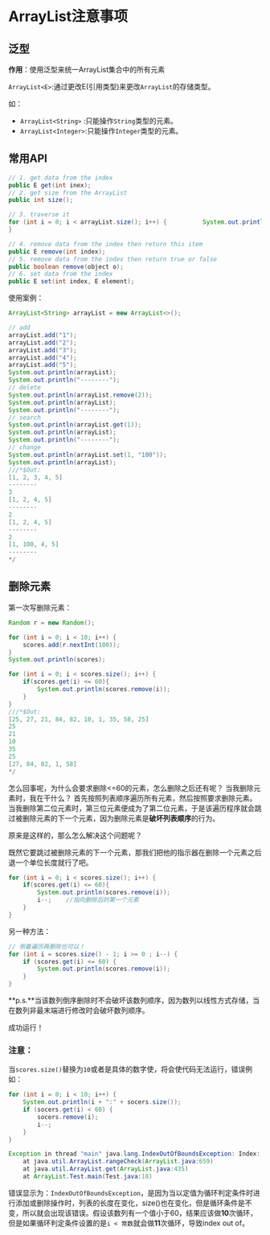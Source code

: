 # ArrayList注意事项

## 泛型

**作用**：使用泛型来统一ArrayList集合中的所有元素

`ArrayList<E>`:通过更改E(引用类型)来更改`ArrayList`的存储类型。

如：

 - `ArrayList<String>` :只能操作`String`类型的元素。
 - `ArrayList<Integer>`:只能操作`Integer`类型的元素。

## 常用API

```java
// 1. get data from the index
public E get(int inex);
// 2. get size from the ArrayList
public int size();

// 3. traverse it 
for (int i = 0; i < arrayList.size(); i++) {          System.out.println(arrayList.get(i));
}

// 4. remove data from the index then return this item
public E remove(int index);
// 5. remove data from the index then return true or false
public boolean remove(object o);
// 6. set data from the index
public E set(int index, E element);
```
使用案例：
```java
ArrayList<String> arrayList = new ArrayList<>();

// add
arrayList.add("1");
arrayList.add("2");
arrayList.add("3");
arrayList.add("4");
arrayList.add("5");
System.out.println(arrayList);
System.out.println("--------");
// delete
System.out.println(arrayList.remove(2));
System.out.println(arrayList);
System.out.println("--------");
// search
System.out.println(arrayList.get(1));
System.out.println(arrayList);
System.out.println("--------");
// change
System.out.println(arrayList.set(1, "100"));
System.out.println(arrayList);
///*$Out:
[1, 2, 3, 4, 5]
--------
3
[1, 2, 4, 5]
--------
2
[1, 2, 4, 5]
--------
2
[1, 100, 4, 5]
--------
*/
```

## 删除元素

第一次写删除元素：

``` java
Random r = new Random();

for (int i = 0; i < 10; i++) {
    scores.add(r.nextInt(100));
}
System.out.println(scores);

for (int i = 0; i < scores.size(); i++) {
    if(scores.get(i) <= 60){
        System.out.println(scores.remove(i));
    }
}
///*$Out:
[25, 27, 21, 84, 82, 10, 1, 35, 58, 25]
25
21
10
35
25
[27, 84, 82, 1, 58]
*/
```

怎么回事呢，为什么会要求删除<=60的元素，怎么删除之后还有呢？
当我删除元素时，我在干什么？
首先按照列表顺序遍历所有元素，然后按照要求删除元素。当我删除第二位元素时，第三位元素便成为了第二位元素，于是该遍历程序就会跳过被删除元素的下一个元素，因为删除元素是**破坏列表顺序**的行为。

原来是这样的，那么怎么解决这个问题呢？

既然它要跳过被删除元素的下一个元素，那我们把他的指示器在删除一个元素之后退一个单位长度就行了吧。

```java
for (int i = 0; i < scores.size(); i++) {
    if(scores.get(i) <= 60){
        System.out.println(scores.remove(i));
        i--;    //指向删除后的第一个元素
    }
}
```

另一种方法： 
``` java
// 倒着遍历再删除也可以！
for (int i = scores.size() - 1; i >= 0 ; i--) {
    if (scores.get(i) <= 60) {
        System.out.println(scores.remove(i));
    }
}
```
**p.s.**当该数列倒序删除时不会破坏该数列顺序，因为数列以线性方式存储，当在数列非最末端进行修改时会破坏数列顺序。

成功运行！

### 注意：

当`scores.size()`替换为`10`或者是具体的数字使，将会使代码无法运行，错误例如：

```java
for (int i = 0; i < 10; i++) {
    System.out.println(i + ":" + socers.size());
    if (socers.get(i) < 60) {
        socers.remove(i);
        i--;
    }
}

Exception in thread "main" java.lang.IndexOutOfBoundsException: Index: 3, Size: 3
	at java.util.ArrayList.rangeCheck(ArrayList.java:659)
	at java.util.ArrayList.get(ArrayList.java:435)
	at ArrayList.Test.main(Test.java:18)
```

错误显示为：`IndexOutOfBoundsException`，是因为当以定值为循环判定条件时进行添加或删除操作时，列表的长度在变化，size()也在变化，但是循环条件是不变，所以就会出现该错误。假设该数列有一个值小于60，结果应该做**10**次循环，但是如果循环判定条件设置的是`i < 常数`就会做**11**次循环，导致index out of。
